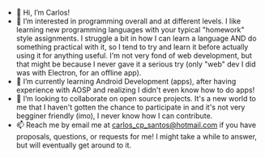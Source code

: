- 👋 Hi, I’m Carlos!
- 👀 I’m interested in programming overall and at different levels. I like learning new programming languages with your typical "homework" style assignments. I struggle a bit in how I can learn a language AND do something practical with it, so I tend to try and learn it before actually using it for anything useful. I'm not very fond of web development, but that might be because I never gave it a serious try (only "web" dev I did was with Electron, for an offline app).
- 🌱 I’m currently learning Android Development (apps), after having experience with AOSP and realizing I didn't even know how to do apps!
- 💞️ I’m looking to collaborate on open source projects. It's a new world to me that I haven't gotten the chance to participate in and it's not very begginer friendly (imo), I never know how I can contribute.
- 📫 Reach me by email me at carlos_cp_santos@hotmail.com if you have proposals, questions, or requests for me! I might take a while to answer, but will eventually get around to it.
